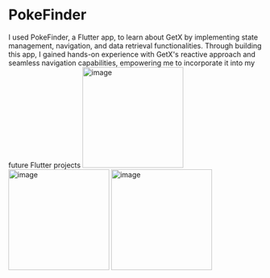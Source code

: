# PokeFinder


I used PokeFinder, a Flutter app, to learn about GetX by implementing state management, navigation, and data retrieval functionalities. Through building this app, I gained hands-on experience with GetX's reactive approach and seamless navigation capabilities, empowering me to incorporate it into my future Flutter projects
<img width="200" alt="image" src="https://github.com/RaheemBureyII/Pokefinder/assets/94723743/1eaac0b8-c95c-4d1f-a1d6-356d57bd0b6e">
<img width="200" alt="image" src="https://github.com/RaheemBureyII/Pokefinder/assets/94723743/81e98abb-a00d-4827-97c4-02ac13e8306e">
<img width="200" alt="image" src="https://github.com/RaheemBureyII/Pokefinder/assets/94723743/08b068da-deba-45ff-a98d-b2a5ed5a3380">




